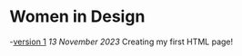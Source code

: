 # Women in Design
-[version 1](https://kaley-s.github.io/women-in-design/index-1.html)
*13 November 2023*
Creating my first HTML page!







